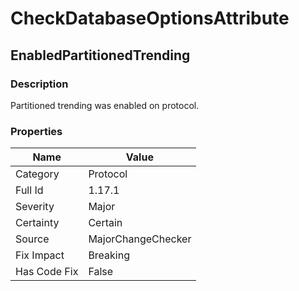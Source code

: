 ﻿---  
uid: MajorChangeChecker_1_17_1  
---

# CheckDatabaseOptionsAttribute

## EnabledPartitionedTrending

### Description

Partitioned trending was enabled on protocol.

### Properties

| Name         | Value              |
| ------------ | ------------------ |
| Category     | Protocol           |
| Full Id      | 1.17.1             |
| Severity     | Major              |
| Certainty    | Certain            |
| Source       | MajorChangeChecker |
| Fix Impact   | Breaking           |
| Has Code Fix | False              |
